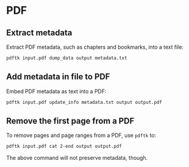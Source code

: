 # PDF

## Extract metadata

Extract PDF metadata, such as chapters and bookmarks, into a text file:
```sh
pdftk input.pdf dump_data output metadata.txt
```

## Add metadata in file to PDF

Embed PDF metadata as text into a PDF:
```sh
pdftk input.pdf update_info metadata.txt output output.pdf
```

## Remove the first page from a PDF

To remove pages and page ranges from a PDF, use `pdftk` to:
```sh
pdftk input.pdf cat 2-end output output.pdf
```

The above command will not preserve metadata, though.
